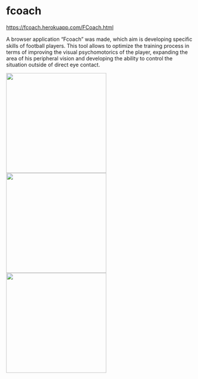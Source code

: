 # fcoach
https://fcoach.herokuapp.com/FCoach.html

A browser application “Fcoach” was made, which aim is developing speciﬁc skills of football players. This tool allows to optimize the training process in terms of improving the visual psychomotorics of the player, expanding the area of his peripheral vision and developing the ability to control the situation outside of direct eye contact. 




<p>
  <img width=270 src="https://github.com/DKarz/media-lfs/blob/master/f3.gif?raw=true">
  <img width=270 src="https://github.com/DKarz/media-lfs/blob/master/f4.gif?raw=true">
  <img width=270 src="https://github.com/DKarz/media-lfs/blob/master/f5.gif?raw=true">
  <br/><br/><br/>
</p>
